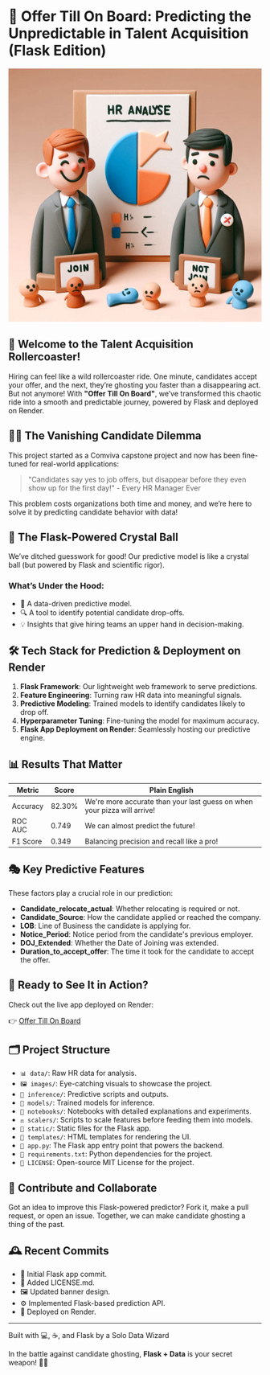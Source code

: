# 🚀 Offer Till On Board: Predicting the Unpredictable in Talent Acquisition (Flask Edition)

![Talent Acquisition Rollercoaster](images/Designer1.png)

## 🎢 Welcome to the Talent Acquisition Rollercoaster!

Hiring can feel like a wild rollercoaster ride. One minute, candidates accept your offer, and the next, they’re ghosting you faster than a disappearing act. But not anymore! With **"Offer Till On Board"**, we’ve transformed this chaotic ride into a smooth and predictable journey, powered by Flask and deployed on Render.

## 🕵️‍♀️ The Vanishing Candidate Dilemma

This project started as a Comviva capstone project and now has been fine-tuned for real-world applications:

> "Candidates say yes to job offers, but disappear before they even show up for the first day!" - Every HR Manager Ever

This problem costs organizations both time and money, and we’re here to solve it by predicting candidate behavior with data!

## 🔮 The Flask-Powered Crystal Ball

We’ve ditched guesswork for good! Our predictive model is like a crystal ball (but powered by Flask and scientific rigor).

### What’s Under the Hood:
- 🧠 A data-driven predictive model.
- 🔍 A tool to identify potential candidate drop-offs.
- 💡 Insights that give hiring teams an upper hand in decision-making.

## 🛠️ Tech Stack for Prediction & Deployment on Render

1. **Flask Framework**: Our lightweight web framework to serve predictions.
2. **Feature Engineering**: Turning raw HR data into meaningful signals.
3. **Predictive Modeling**: Trained models to identify candidates likely to drop off.
4. **Hyperparameter Tuning**: Fine-tuning the model for maximum accuracy.
5. **Flask App Deployment on Render**: Seamlessly hosting our predictive engine.

## 📊 Results That Matter

| Metric | Score | Plain English |
|--------|-------|---------------|
| Accuracy | 82.30% | We're more accurate than your last guess on when your pizza will arrive! |
| ROC AUC | 0.749 | We can almost predict the future! |
| F1 Score | 0.349 | Balancing precision and recall like a pro! |

## 🎭 Key Predictive Features

These factors play a crucial role in our prediction:

- **Candidate_relocate_actual**: Whether relocating is required or not.
- **Candidate_Source**: How the candidate applied or reached the company.
- **LOB**: Line of Business the candidate is applying for.
- **Notice_Period**: Notice period from the candidate's previous employer.
- **DOJ_Extended**: Whether the Date of Joining was extended.
- **Duration_to_accept_offer**: The time it took for the candidate to accept the offer.

## 🚀 Ready to See It in Action?

Check out the live app deployed on Render:

👉 [Offer Till On Board](https://offer-till-onboard.onrender.com)

## 🗂️ Project Structure

- `📊 data/`: Raw HR data for analysis.
- `🖼️ images/`: Eye-catching visuals to showcase the project.
- `🔮 inference/`: Predictive scripts and outputs.
- `🤖 models/`: Trained models for inference.
- `📓 notebooks/`: Notebooks with detailed explanations and experiments.
- `⚖️ scalers/`: Scripts to scale features before feeding them into models.
- `🏰 static/`: Static files for the Flask app.
- `🎨 templates/`: HTML templates for rendering the UI.
- `📝 app.py`: The Flask app entry point that powers the backend.
- `📄 requirements.txt`: Python dependencies for the project.
- `📜 LICENSE`: Open-source MIT License for the project.

## 🤝 Contribute and Collaborate

Got an idea to improve this Flask-powered predictor? Fork it, make a pull request, or open an issue. Together, we can make candidate ghosting a thing of the past.

## 🕰️ Recent Commits

- 🧹 Initial Flask app commit.
- 📜 Added LICENSE.md.
- 🖼️ Updated banner design.
- ⚙️ Implemented Flask-based prediction API.
- 🚀 Deployed on Render.

---

Built with 💻, ☕, and Flask by a Solo Data Wizard

In the battle against candidate ghosting, **Flask + Data** is your secret weapon! 👻🚫
